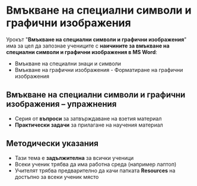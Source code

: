 # Вмъкване на специални символи и графични изображения 

Урокът "**Вмъкване на специални символи и графични изображения**" има за цел да запознае учениците с **наичините за вмъкване на специални символи и графични изображения в MS Word**:
- Вмъкване на специални знаци и символи
- Вмъкване на графични изображения
͏- Форматиране на графични изображения

## Вмъкване на специални символи и графични изображения – упражнения
  - Серия от **въпроси** за затвърждаване на взетия материал
  - **Практически задачи** за прилагане на научения материал

## Методически указания
  - Тази тема е **задължителна** за всички ученици
  - Всеки ученик трябва да има работна среда (например лаптоп)
  - Учителят трябва предварително да качи папката **Resources** на достъпно за всеки ученик място

